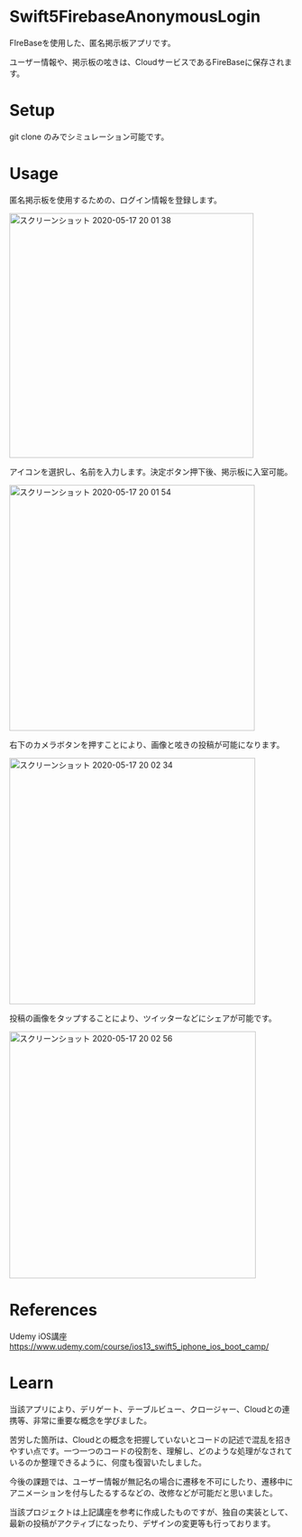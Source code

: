 # Swift5FirebaseAnonymousLogin

FIreBaseを使用した、匿名掲示板アプリです。

ユーザー情報や、掲示板の呟きは、CloudサービスであるFireBaseに保存されます。

# Setup

git clone のみでシミュレーション可能です。

# Usage

匿名掲示板を使用するための、ログイン情報を登録します。

<img width="433" alt="スクリーンショット 2020-05-17 20 01 38" src="https://user-images.githubusercontent.com/64144316/82143430-ebf19200-987e-11ea-9021-79140286f6a5.png">

アイコンを選択し、名前を入力します。決定ボタン押下後、掲示板に入室可能。

<img width="435" alt="スクリーンショット 2020-05-17 20 01 54" src="https://user-images.githubusercontent.com/64144316/82143433-f0b64600-987e-11ea-912f-5e5058675f57.png">

右下のカメラボタンを押すことにより、画像と呟きの投稿が可能になります。

<img width="436" alt="スクリーンショット 2020-05-17 20 02 34" src="https://user-images.githubusercontent.com/64144316/82143515-789c5000-987f-11ea-96f8-ded2ba2765fd.png">

投稿の画像をタップすることにより、ツイッターなどにシェアが可能です。

<img width="437" alt="スクリーンショット 2020-05-17 20 02 56" src="https://user-images.githubusercontent.com/64144316/82143520-83ef7b80-987f-11ea-9d04-3b6d3a63ec4a.png">


# References

Udemy iOS講座 https://www.udemy.com/course/ios13_swift5_iphone_ios_boot_camp/

# Learn

当該アプリにより、デリゲート、テーブルビュー、クロージャー、Cloudとの連携等、非常に重要な概念を学びました。

苦労した箇所は、Cloudとの概念を把握していないとコードの記述で混乱を招きやすい点です。一つ一つのコードの役割を、理解し、どのような処理がなされているのか整理できるように、何度も復習いたしました。

今後の課題では、ユーザー情報が無記名の場合に遷移を不可にしたり、遷移中にアニメーションを付与したるするなどの、改修などが可能だと思いました。

当該プロジェクトは上記講座を参考に作成したものですが、独自の実装として、最新の投稿がアクティブになったり、デザインの変更等も行っております。
